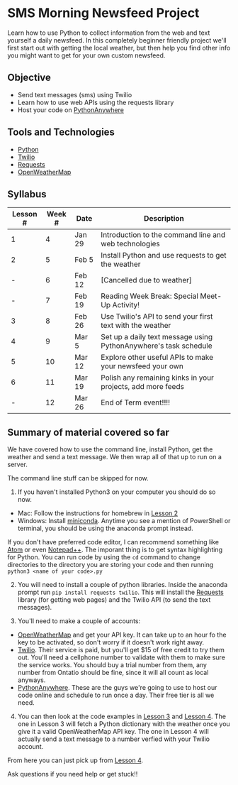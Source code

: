 # SMS Morning Newsfeed Project

Learn how to use Python to collect information from the web and text yourself a daily newsfeed. In this completely beginner friendly project we'll first start out with getting the local weather, but then help you find other info you might want to get for your own custom newsfeed.

## Objective
* Send text messages (sms) using Twilio
* Learn how to use web APIs using the requests library
* Host your code on [PythonAnywhere](https://www.pythonanywhere.com)

## Tools and Technologies
* [Python](https://www.python.org)
* [Twilio](https://www.twilio.com)
* [Requests](http://docs.python-requests.org/en/master/)
* [OpenWeatherMap](https://openweathermap.org/)

## Syllabus
| Lesson # | Week # | Date          | Description                                           |
| -------- | ------ | ------------- | ------------------------------------------------------|
| 1        | 4      | Jan 29        | Introduction to the command line and web technologies |
| 2        | 5      | Feb 5         | Install Python and use requests to get the weather |
| -        | 6      | Feb 12        | [Cancelled due to weather]  |
| -        | 7      | Feb 19        | Reading Week Break: Special Meet-Up Activity!         |
| 3        | 8      | Feb 26        | Use Twilio's API to send your first text with the weather  |
| 4        | 9      | Mar 5         | Set up a daily text message using PythonAnywhere's task schedule |
| 5        | 10     | Mar 12        | Explore other useful APIs to make your newsfeed your own |
| 6        | 11     | Mar 19        | Polish any remaining kinks in your projects, add more feeds |
| -        | 12     | Mar 26        |End of Term event!!!! |

## Summary of material covered so far
We have covered how to use the command line, install Python, get the weather and send a text message.
We then wrap all of that up to run on a server.

The command line stuff can be skipped for now.

1) If you haven't installed Python3 on your computer you should do so now.
  - Mac: Follow the instructions for homebrew in [Lesson 2](Lesson_2/ReadMe.md)
  - Windows: Install [miniconda](https://docs.conda.io/en/latest/miniconda.html). Anytime you see a mention of PowerShell or terminal, you should be using the anaconda prompt instead.

If you don't have preferred code editor, I can recommend something like [Atom](https://www.atom.io) or even [Notepad++](https://notepad-plus-plus.org/). The imporant thing is to get syntax highlighting for Python. You can run code by using the `cd` command to change directories to the directory you are storing your code and then running `python3 <name of your code>.py`

2) You will need to install a couple of python libraries. Inside the anaconda prompt run `pip install requests twilio`. This will install the [Requests](http://docs.python-requests.org/en/master/) library (for getting web pages) and the Twilio API (to send the text messages).

3) You'll need to make a couple of accounts:
  - [OpenWeatherMap](https://www.openweathermap.org) and get your API key. It can take up to an hour fo the key to be activated, so don't worry if it doesn't work right away.
  - [Twilio](https://www.twilio.com). Their service is paid, but you'll get $15 of free credit to try them out. You'll need a cellphone number to validate with them to make sure the service works. You should buy a trial number from them, any number from Ontatio should be fine, since it will all count as local anyways.
  - [PythonAnywhere](https://www.pythonanywhere.com). These are the guys we're going to use to host our code online and schedule to run once a day. Their free tier is all we need.

4) You can then look at the code examples in [Lesson 3](Lesson_3) and [Lesson 4](Lesson_4).
The one in Lesson 3 will fetch a Python dictionary with the weather once you give it a valid OpenWeatherMap API key. The one in Lesson 4 will actually send a text message to a number verfied with your Twilio account.

From here you can just pick up from [Lesson 4](Lesson_4).

Ask questions if you need help or get stuck!!
